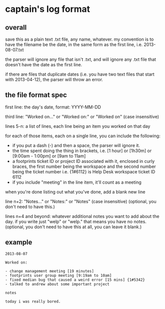 # captain's log format

## overall

save this as a plain text .txt file, any name, whatever. my convention is to have the filename be the date, in the same form as the first line, i.e. 2013-08-07.txt

the parser will ignore any file that isn't .txt, and will ignore any .txt file that doesn't have the date as the first line.

if there are files that duplicate dates (i.e. you have two text files that start with 2013-04-12), the parser will throw an error.

## the file format spec

first line: the day's date, format: YYYY-MM-DD

third line: "Worked on..." or "Worked on:" or "Worked on" (case insensitive)

lines 5-n: a list of lines, each line being an item you worked on that day

for each of those items, each on a single line, you can include the following:

- if you put a dash (-) and then a space, the parser will ignore it.
- the time spent doing the thing in brackets, i.e. [1 hour] or [1h30m] or [9:00am - 1:00pm] or [9am to 11am]
- a footprints ticket ID or project ID associated with it, enclosed in curly braces, the first number being the workspace and the second number being the ticket number i.e. {1#6112} is Help Desk workspace ticket ID 6112
- if you include "meeting" in the line item, it'll count as a meeting

when you're done listing out what you've done, add a blank new line

line n+2: "Notes..." or "Notes:" or "Notes" (case insensitive) (optional, you don't need to have this.) 

lines n+4 and beyond: whatever additional notes you want to add about the day. if you write just "welp" or "welp." that means you have no notes. (optional, you don't need to have this at all, you can leave it blank.)

## example

    2013-08-07
    
    Worked on:
    
    - change management meeting [19 minutes]
    - footprints user group meeting [9:19am to 10am]
    - fixed median bug that caused a weird error [15 mins] {1#5342}
    - talked to andrew about some important project
    
    notes
    
    today i was really bored.
    